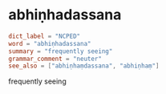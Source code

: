 # abhiṇhadassana

``` toml
dict_label = "NCPED"
word = "abhiṇhadassana"
summary = "frequently seeing"
grammar_comment = "neuter"
see_also = ["abhiṇhaṃdassana", "abhiṇhaṃ"]
```

frequently seeing

